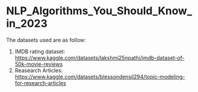 # NLP_Algorithms_You_Should_Know_in_2023

The datasets used are as follow:

1. IMDB rating dataset: https://www.kaggle.com/datasets/lakshmi25npathi/imdb-dataset-of-50k-movie-reviews
2. Reasearch Articles: https://www.kaggle.com/datasets/blessondensil294/topic-modeling-for-research-articles
